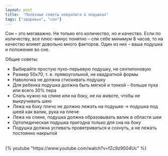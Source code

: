 ```yaml
---
layout: post
title:  "Полезные советы невролога о подушках"
tags: ["здоровье", "сон"]
---
```


Сон – это мегаважно. Не только его количество, но и качество. Если по количеству, все плюс-минус
понятно – спи себе минимум 8 часов, то на качество влияет довольно много факторов.
Один из них – ваша подушка и положение во сне.

Общие советы:

- Выбирайте простую пухо-перьевую подушку, не сентипоновую
- Размер 50x70, т. е. прямоугольной, не квадратной формы
- Наволочка не должна стискивать подушку
- Для ребенка подушка должна быть мягкой и тонкой – больше пуха или всего 30% пера
- Спать нужно на спине или на боку, не на животе, чтобы не выкручивать шею
- Лежа на боку плечо не должно лежать на подушке → подушка под шеей как валик, рука на плече
- Лежа на спине, подушка должна образовывать валик в области шеи
- Ортопедическая подушка пригодна только для сна на боку
- Подушка должна успевать проветриваться и сохнуть, а не лежать постоянно накрытой
<br>
{% youtube "https://www.youtube.com/watch?v=fZc9z9S04Uc" %}
